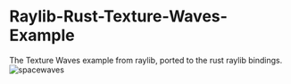# Raylib-Rust-Texture-Waves-Example
The Texture Waves example from raylib, ported to the rust raylib bindings.
![spacewaves](https://user-images.githubusercontent.com/8461538/84827873-1c9a2800-aff3-11ea-973f-266a7c39ade3.PNG)
